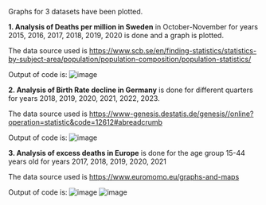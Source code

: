 Graphs for 3 datasets have been plotted. 

**1. Analysis of Deaths per million in Sweden** in October-November for years 2015, 2016, 2017, 2018, 2019, 2020 is done and a graph is plotted.

The data source used is https://www.scb.se/en/finding-statistics/statistics-by-subject-area/population/population-composition/population-statistics/ 

Output of code is:
![image](https://github.com/pyedle/Analysis-of-Deaths-per-million-in-Sweden/assets/135822288/25878219-92c6-4b47-b0be-40a7279a380b)


**2. Analysis of Birth Rate decline in Germany** is done for different quarters for years 2018, 2019, 2020, 2021, 2022, 2023.

The data source used is https://www-genesis.destatis.de/genesis//online?operation=statistic&code=12612#abreadcrumb

Output of code is:
![image](https://github.com/pyedle/Graph-Plotting/assets/135822288/926c06a2-f225-487d-a8d6-0e74becf2c81)



**3. Analysis of excess deaths in Europe** is done for the age group 15-44 years old for years 2017, 2018, 2019, 2020, 2021

The data source used is https://www.euromomo.eu/graphs-and-maps

Output of code is:
![image](https://github.com/pyedle/Graph-Plotting/assets/135822288/4191050a-560d-465f-adc0-8fc580cfb4bd)
![image](https://github.com/pyedle/Graph-Plotting/assets/135822288/b39fd31a-b75d-496b-bf61-48e7ddd8f4df)

